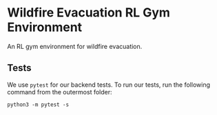 # Wildfire Evacuation RL Gym Environment

An RL gym environment for wildfire evacuation.

## Tests

We use `pytest` for our backend tests. To run our tests, run the following command from the outermost folder:
```
python3 -m pytest -s
```